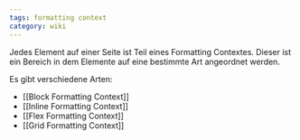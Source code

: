 ```yaml
---
tags: formatting context
category: wiki
---
```


Jedes Element auf einer Seite ist Teil eines Formatting Contextes.
Dieser ist ein Bereich in dem Elemente auf eine bestimmte Art angeordnet werden.

Es gibt verschiedene Arten:
- [[Block Formatting Context]]
- [[Inline Formatting Context]]
- [[Flex Formatting Context]]
- [[Grid Formatting Context]]